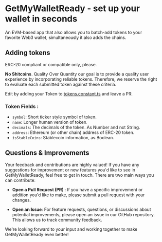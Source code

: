 # GetMyWalletReady - set up your wallet in seconds 

An EVM-based app that also allows you to batch-add tokens to your favorite Web3 wallet, simultaneously it also adds the chains.

## Adding tokens

ERC-20 compliant or compatible only, please. 

<b>No Shitcoins</b>. Quality Over Quantity our goal is to provide a quality user experience by incorporating reliable tokens. Therefore, we reserve the right to evaluate each submitted token against these criteria.

Edit by adding your Token to  [tokens.constant.ts](/lib/constants/tokens.constant.ts) and leave a PR.


### Token Fields :

-  `symbol`:    Short ticker style symbol of token.
-  `name`:      Longer human version of token.
-  `decimals`:  The decimals of the token. As Number and not String.
-  `address`:   Ethereum (or other chain) address of ERC-20 token.
-  `isStableCoins`: Stablecoin information, as Boolean.

## Questions & Improvements

Your feedback and contributions are highly valued! If you have any suggestions for improvement or new features you'd like to see in GetMyWalletReady, feel free to get in touch. There are two main ways you can contribute:

- <b>Open a Pull Request (PR) </b>: If you have a specific improvement or addition you'd like to make, please submit a pull request with your changes.

- <b>Open an Issue</b>: For feature requests, questions, or discussions about potential improvements, please open an issue in our GitHub repository. This allows us to track community feedback.

We're looking forward to your input and working together to make GetMyWalletReady even better!
